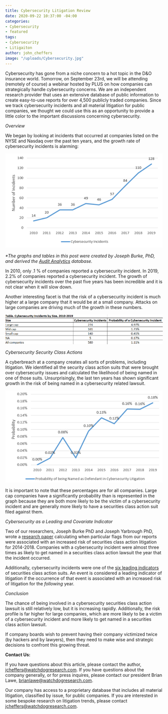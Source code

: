 ```yaml
---
title: Cybersecurity Litigation Review
date: 2020-09-22 10:37:00 -04:00
categories:
- Cybersecurity
- featured
tags:
- Cybersecurity
- Litigaiton
author: john_cheffers
image: "/uploads/Cybersecurity.jpg"
---
```


Cybersecurity has gone from a niche concern to a hot topic in the D&O insurance world. Tomorrow, on September 23rd, we will be attending (remotely of course)  a webinar hosted by PLUS on how companies can strategically handle cybersecurity concerns. We are an independent research provider that uses an extensive database of public information to create easy-to-use reports for over 4,500 publicly traded companies. Since we track cybersecurity incidents and all material litigation for public companies, we thought we could use this as an opportunity to provide a little color to the important discussions concerning cybersecurity.

*Overview*

We began by looking at incidents that occurred at companies listed on the NYSE and Nasdaq over the past ten years, and the growth rate of cybersecurity incidents is alarming:

![Cyber Incidents.png](/uploads/Cyber%20Incidents.png)

*\*The graphs and tables in this post were created by Joseph Burke, PhD, and derived the [Audit Analytics](https://www.auditanalytics.com/) database.*

In 2010, only .1 % of companies reported a cybersecurity incident. In 2019, 2.2% of companies reported a cybersecurity incident. The growth of cybersecurity incidents over the past five years has been incredible and it is not clear when it will slow down.

Another interesting facet is that the risk of a cybersecurity incident is much higher at a large company that it would be at a small company. Attacks on large companies are driving much of the growth in these numbers.

![Cyber Incident Table.png](/uploads/Cyber%20Incident%20Table.png)

*Cybersecurity Security Class Actions*

A cyberbreach at a company creates all sorts of problems, including litigation. We identified all the security class action suits that were brought over cybersecurity issues and calculated the likelihood of being named in one of those suits. Unsurprisingly, the last ten years has shown significant growth in the risk of being named in a cybersecurity related lawsuit.

![Cyber-lawsuit prob.png](/uploads/Cyber-lawsuit%20prob.png)

It is important to note that these percentages are for all companies. Large cap companies have a significantly probability than is represented in the graph because they are both more likely to be the victim of a cybersecurity incident and are generally more likely to have a securities class action suit filed against them.

*Cybersecurity as a Leading and Covariate Indicator*

Two of our researchers, Joseph Burke PhD and Joseph Yarbrough PhD, wrote a [research paper](https://papers.ssrn.com/sol3/papers.cfm?abstract_id=3562785) calculating when particular flags from our reports were associated with an increased risk of securities class action litigation for 2014-2018. Companies with a cybersecurity incident were almost three times as likely to get named in a securities class action lawsuit the year that the incident occurred.

Additionally, cybersecurity incidents were one of the [six leading indicators](https://blog.watchdogresearch.com/posts/six-leading-indicators-of-securities-litigation/) of securities class action suits. An event is considered a leading indicator of litigation if the occurrence of that event is associated with an increased risk of litigation for the *following* year.

*Conclusion*

The chance of being involved in a cybersecurity securities class action lawsuit is still relatively low, but it is increasing rapidly. Additionally, the risk profile is far higher for large companies, which are more likely to be a victim of a cybersecurity incident and more likely to get named in a securities class action lawsuit.

If company boards wish to prevent having their company victimized twice (by hackers and by lawyers), then they need to make wise and strategic decisions to confront this growing threat.

**Contact Us:**

If you have questions about this article, please contact the author, [jcheffers@watchdogresearch.com](mailto:jcheffers@watchdogresearch.com).  If you have questions about the company generally, or for press inquires, please contact our president Brian Lawe, brianlawe@watchdogresearch.com.

Our company has access to a proprietary database that includes all material litigation, classified by issue, for public companies. If you are interested in some bespoke research on litigation trends, please contact [jcheffers@watchdogresearch.com](mailto:jcheffers@watchdogresearch.com).